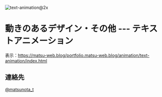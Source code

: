 ![text-animation@2x](https://github.com/user-attachments/assets/de23f2f7-9061-48f1-8744-41f01db3c72c)

# 動きのあるデザイン・その他 --- テキストアニメーション

表示：https://matsu-web.blog/portfolio.matsu-web.blog/animation/text-animation/index.html

## 連絡先
[@matsunota_t](https://twitter.com/matsunota_t)